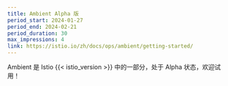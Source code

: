 ```yaml
---
title: Ambient Alpha 版
period_start: 2024-01-27
period_end: 2024-02-21
period_duration: 30
max_impressions: 4
link: https://istio.io/zh/docs/ops/ambient/getting-started/
---
```


Ambient 是 Istio {{< istio_version >}} 中的一部分，处于 Alpha 状态，欢迎试用！

